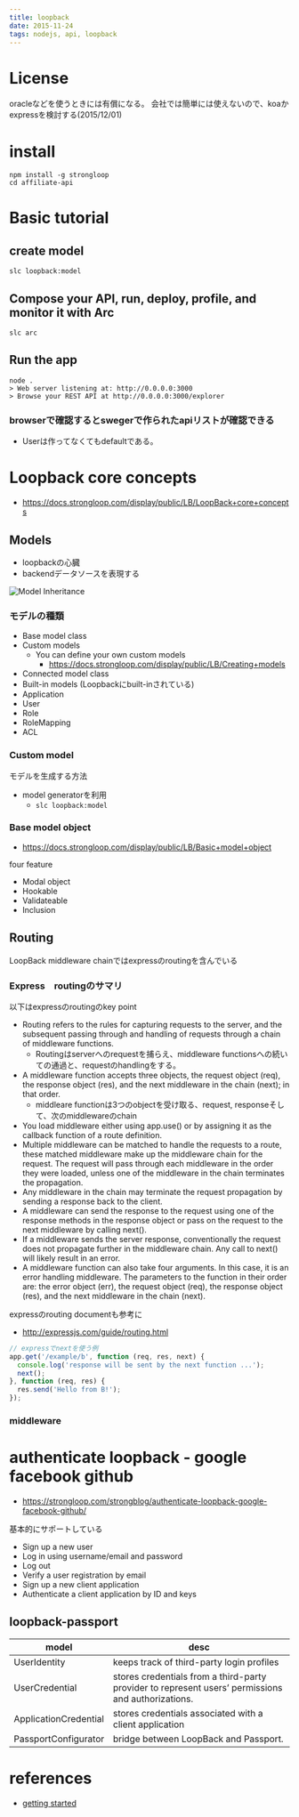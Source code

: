 ```yaml
---
title: loopback
date: 2015-11-24
tags: nodejs, api, loopback
---
```


# License

oracleなどを使うときには有償になる。
会社では簡単には使えないので、koaかexpressを検討する(2015/12/01)

# install

```
npm install -g strongloop
cd affiliate-api
```

# Basic tutorial

## create model

```
slc loopback:model
```

## Compose your API, run, deploy, profile, and monitor it with Arc

```
slc arc
```
## Run the app

```
node .
> Web server listening at: http://0.0.0.0:3000
> Browse your REST API at http://0.0.0.0:3000/explorer
```

### browserで確認するとswegerで作られたapiリストが確認できる

- Userは作ってなくてもdefaultである。

# Loopback core concepts

- <https://docs.strongloop.com/display/public/LB/LoopBack+core+concepts>


## Models

- loopbackの心臓
- backendデータソースを表現する

![Model Inheritance](https://dl.dropboxusercontent.com/u/21522805/blog/js/Model%20inheritance.png)


### モデルの種類

- Base model class
- Custom models
  - You can define your own custom models
    - <https://docs.strongloop.com/display/public/LB/Creating+models>
- Connected model class
- Built-in models (Loopbackにbuilt-inされている)
 - Application
 - User
 - Role
 - RoleMapping
 - ACL

### Custom model

モデルを生成する方法

- model generatorを利用
  - `slc loopback:model`

### Base  model object

- <https://docs.strongloop.com/display/public/LB/Basic+model+object>

four feature

- Modal object
- Hookable
- Validateable
- Inclusion

## Routing

LoopBack middleware chainではexpressのroutingを含んでいる

### Express　routingのサマリ

以下はexpressのroutingのkey point

- Routing refers to the rules for capturing requests to the server, and the subsequent passing through and handling of requests through a chain of middleware functions.
  - Routingはserverへのrequestを捕らえ、middleware functionsへの続いての通過と、requestのhandlingをする。  
- A middleware function accepts three objects, the request object (req), the response object (res), and the next middleware in the chain (next); in that order.
  - middleare functionは3つのobjectを受け取る、request, responseそして、次のmiddlewareのchain
- You load middleware either using app.use() or by assigning it as the callback function of a route definition.
- Multiple middleware can be matched to handle the requests to a route, these matched middleware make up the middleware chain for the request. The request will pass through each middleware in the order they were loaded, unless one of the middleware in the chain terminates the propagation.
- Any middleware in the chain may terminate the request propagation by sending a response back to the client.
- A middleware can send the response to the request using one of the response methods in the response object or pass on the request to the next middleware by calling next().
- If a middleware sends the server response, conventionally the request does not propagate further in the middleware chain. Any call to next() will likely result in an error.
- A middleware function can also take four arguments. In this case, it is an error handling middleware. The parameters to the function in their order are: the error object (err), the request object (req), the response object (res), and the next middleware in the chain (next).

expressのrouting documentも参考に
- <http://expressjs.com/guide/routing.html>

```js
// expressでnextを使う例
app.get('/example/b', function (req, res, next) {
  console.log('response will be sent by the next function ...');
  next();
}, function (req, res) {
  res.send('Hello from B!');
});
```


### middleware


# authenticate loopback - google facebook github

- <https://strongloop.com/strongblog/authenticate-loopback-google-facebook-github/>

基本的にサポートしている

- Sign up a new user
- Log in using username/email and password
- Log out
- Verify a user registration by email
- Sign up a new client application
- Authenticate a client application by ID and keys

## loopback-passport

|         model         |                                                desc                                                |
|-----------------------|----------------------------------------------------------------------------------------------------|
| UserIdentity          | keeps track of third-party login profiles                                                          |
| UserCredential        | stores credentials from a third-party provider to represent users’ permissions and authorizations. |
| ApplicationCredential | stores credentials associated with a client application                                            |
| PassportConfigurator  | bridge between LoopBack and Passport.                                                              |



# references

- [getting started](http://loopback.io/getting-started/)
